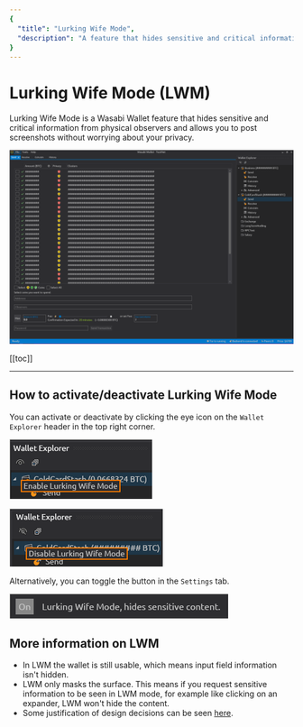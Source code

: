 ```yaml
---
{
  "title": "Lurking Wife Mode",
  "description": "A feature that hides sensitive and critical information from physical observers designed to allow you to post screenshots without worrying about leaking private details of your wallet. This is the Wasabi documentation, an archive of knowledge about the open-source, non-custodial and privacy-focused Bitcoin wallet for desktop."
}
---
```


# Lurking Wife Mode (LWM)

Lurking Wife Mode is a Wasabi Wallet feature that hides sensitive and critical information from physical observers and allows you to post screenshots without worrying about your privacy.

![](/Send.png)

[[toc]]

---

## How to activate/deactivate Lurking Wife Mode
You can activate or deactivate by clicking the eye icon on the `Wallet Explorer` header in the top right corner.

![](/LWMExplorerActivate.png)

![](/LWMExplorerDeactivate.png)

Alternatively, you can toggle the button in the `Settings` tab.

![](/LWMSettings.png)

## More information on LWM
- In LWM the wallet is still usable, which means input field information isn't hidden.
- LWM only masks the surface.
This means if you request sensitive information to be seen in LWM mode, for example like clicking on an expander, LWM won't hide the content.
- Some justification of design decisions can be seen [here](https://github.com/zkSNACKs/WalletWasabi/issues/2234).
